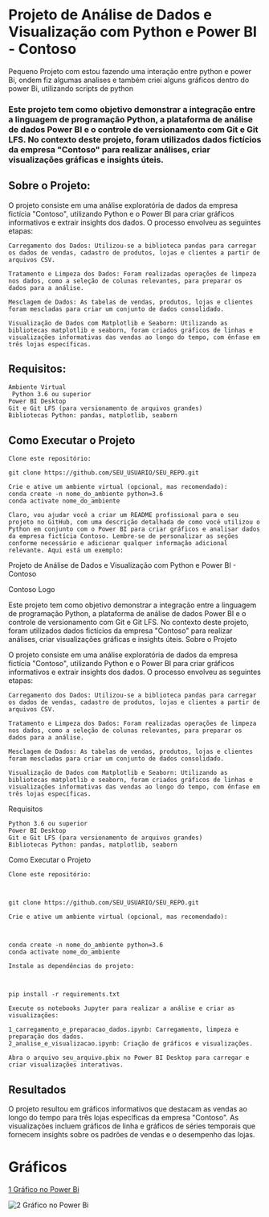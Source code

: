 # Projeto de Análise de Dados e Visualização com Python e Power BI - Contoso
Pequeno Projeto com estou  fazendo uma interação entre python e power Bi, ondem fiz algumas analises e também criei alguns gráficos dentro do power Bi, utilizando scripts de python

### Este projeto tem como objetivo demonstrar a integração entre a linguagem de programação Python, a plataforma de análise de dados Power BI e o controle de versionamento com Git e Git LFS. No contexto deste projeto, foram utilizados dados fictícios da empresa "Contoso" para realizar análises, criar visualizações gráficas e insights úteis.

## Sobre o Projeto:
  O projeto consiste em uma análise exploratória de dados da empresa fictícia "Contoso", utilizando Python e o Power BI para criar gráficos informativos e extrair insights dos dados. O processo envolveu as seguintes etapas:

    Carregamento dos Dados: Utilizou-se a biblioteca pandas para carregar os dados de vendas, cadastro de produtos, lojas e clientes a partir de arquivos CSV.

    Tratamento e Limpeza dos Dados: Foram realizadas operações de limpeza nos dados, como a seleção de colunas relevantes, para preparar os dados para a análise.

    Mesclagem de Dados: As tabelas de vendas, produtos, lojas e clientes foram mescladas para criar um conjunto de dados consolidado.

    Visualização de Dados com Matplotlib e Seaborn: Utilizando as bibliotecas matplotlib e seaborn, foram criados gráficos de linhas e visualizações informativas das vendas ao longo do tempo, com ênfase em três lojas específicas.

## Requisitos:
    Ambiente Virtual
     Python 3.6 ou superior
    Power BI Desktop
    Git e Git LFS (para versionamento de arquivos grandes)
    Bibliotecas Python: pandas, matplotlib, seaborn

## Como Executar o Projeto

    Clone este repositório:

    git clone https://github.com/SEU_USUARIO/SEU_REPO.git    

    Crie e ative um ambiente virtual (opcional, mas recomendado):
    conda create -n nome_do_ambiente python=3.6
    conda activate nome_do_ambiente

    Claro, vou ajudar você a criar um README profissional para o seu projeto no GitHub, com uma descrição detalhada de como você utilizou o Python em conjunto com o Power BI para criar gráficos e analisar dados da empresa fictícia Contoso. Lembre-se de personalizar as seções conforme necessário e adicionar qualquer informação adicional relevante. Aqui está um exemplo:
Projeto de Análise de Dados e Visualização com Python e Power BI - Contoso

Contoso Logo

Este projeto tem como objetivo demonstrar a integração entre a linguagem de programação Python, a plataforma de análise de dados Power BI e o controle de versionamento com Git e Git LFS. No contexto deste projeto, foram utilizados dados fictícios da empresa "Contoso" para realizar análises, criar visualizações gráficas e insights úteis.
Sobre o Projeto

O projeto consiste em uma análise exploratória de dados da empresa fictícia "Contoso", utilizando Python e o Power BI para criar gráficos informativos e extrair insights dos dados. O processo envolveu as seguintes etapas:

    Carregamento dos Dados: Utilizou-se a biblioteca pandas para carregar os dados de vendas, cadastro de produtos, lojas e clientes a partir de arquivos CSV.

    Tratamento e Limpeza dos Dados: Foram realizadas operações de limpeza nos dados, como a seleção de colunas relevantes, para preparar os dados para a análise.

    Mesclagem de Dados: As tabelas de vendas, produtos, lojas e clientes foram mescladas para criar um conjunto de dados consolidado.

    Visualização de Dados com Matplotlib e Seaborn: Utilizando as bibliotecas matplotlib e seaborn, foram criados gráficos de linhas e visualizações informativas das vendas ao longo do tempo, com ênfase em três lojas específicas.

Requisitos

    Python 3.6 ou superior
    Power BI Desktop
    Git e Git LFS (para versionamento de arquivos grandes)
    Bibliotecas Python: pandas, matplotlib, seaborn

Como Executar o Projeto

    Clone este repositório:



    git clone https://github.com/SEU_USUARIO/SEU_REPO.git

    Crie e ative um ambiente virtual (opcional, mas recomendado):



    conda create -n nome_do_ambiente python=3.6
    conda activate nome_do_ambiente

    Instale as dependências do projeto:



    pip install -r requirements.txt

    Execute os notebooks Jupyter para realizar a análise e criar as visualizações:

    1_carregamento_e_preparacao_dados.ipynb: Carregamento, limpeza e preparação dos dados.
    2_analise_e_visualizacao.ipynb: Criação de gráficos e visualizações.

    Abra o arquivo seu_arquivo.pbix no Power BI Desktop para carregar e criar visualizações interativas.

## Resultados

O projeto resultou em gráficos informativos que destacam as vendas ao longo do tempo para três lojas específicas da empresa "Contoso".
As visualizações incluem gráficos de linha e gráficos de séries temporais que fornecem insights sobre os padrões de vendas e o desempenho das lojas.

# Gráficos
[1 Gráfico no Power Bi](https://github.com/GabrielOliveira04/Python-com-Power_Bi/blob/84a7d0f0999c83e0643ad10140c1e4c56a603020/grafico%201.png)


![2 Gráfico no Power Bi](https://imgur.com/OTp5J8d)




